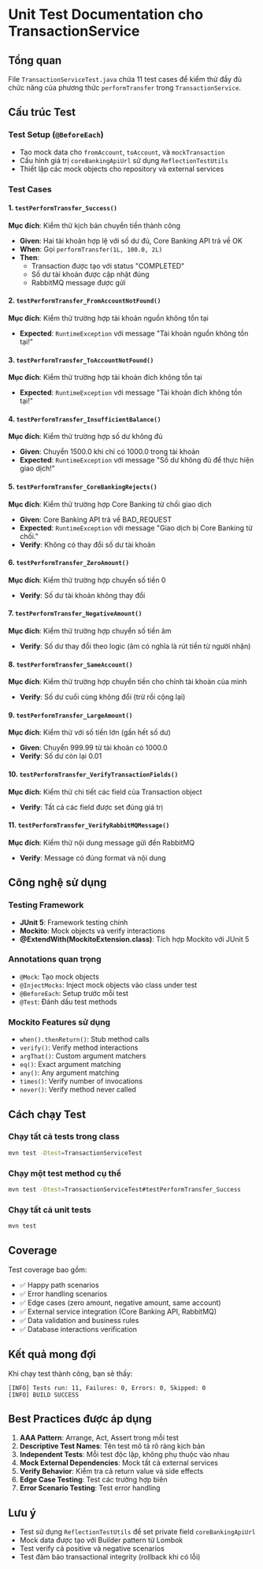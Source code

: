 # Unit Test Documentation cho TransactionService

## Tổng quan

File `TransactionServiceTest.java` chứa 11 test cases để kiểm thử đầy đủ chức năng của phương thức `performTransfer` trong `TransactionService`.

## Cấu trúc Test

### Test Setup (`@BeforeEach`)
- Tạo mock data cho `fromAccount`, `toAccount`, và `mockTransaction`
- Cấu hình giá trị `coreBankingApiUrl` sử dụng `ReflectionTestUtils`
- Thiết lập các mock objects cho repository và external services

### Test Cases

#### 1. `testPerformTransfer_Success()`
**Mục đích**: Kiểm thử kịch bản chuyển tiền thành công
- **Given**: Hai tài khoản hợp lệ với số dư đủ, Core Banking API trả về OK
- **When**: Gọi `performTransfer(1L, 100.0, 2L)`
- **Then**: 
  - Transaction được tạo với status "COMPLETED"
  - Số dư tài khoản được cập nhật đúng
  - RabbitMQ message được gửi

#### 2. `testPerformTransfer_FromAccountNotFound()`
**Mục đích**: Kiểm thử trường hợp tài khoản nguồn không tồn tại
- **Expected**: `RuntimeException` với message "Tài khoản nguồn không tồn tại!"

#### 3. `testPerformTransfer_ToAccountNotFound()`
**Mục đích**: Kiểm thử trường hợp tài khoản đích không tồn tại
- **Expected**: `RuntimeException` với message "Tài khoản đích không tồn tại!"

#### 4. `testPerformTransfer_InsufficientBalance()`
**Mục đích**: Kiểm thử trường hợp số dư không đủ
- **Given**: Chuyển 1500.0 khi chỉ có 1000.0 trong tài khoản
- **Expected**: `RuntimeException` với message "Số dư không đủ để thực hiện giao dịch!"

#### 5. `testPerformTransfer_CoreBankingRejects()`
**Mục đích**: Kiểm thử trường hợp Core Banking từ chối giao dịch
- **Given**: Core Banking API trả về BAD_REQUEST
- **Expected**: `RuntimeException` với message "Giao dịch bị Core Banking từ chối."
- **Verify**: Không có thay đổi số dư tài khoản

#### 6. `testPerformTransfer_ZeroAmount()`
**Mục đích**: Kiểm thử trường hợp chuyển số tiền 0
- **Verify**: Số dư tài khoản không thay đổi

#### 7. `testPerformTransfer_NegativeAmount()`
**Mục đích**: Kiểm thử trường hợp chuyển số tiền âm
- **Verify**: Số dư thay đổi theo logic (âm có nghĩa là rút tiền từ người nhận)

#### 8. `testPerformTransfer_SameAccount()`
**Mục đích**: Kiểm thử trường hợp chuyển tiền cho chính tài khoản của mình
- **Verify**: Số dư cuối cùng không đổi (trừ rồi cộng lại)

#### 9. `testPerformTransfer_LargeAmount()`
**Mục đích**: Kiểm thử với số tiền lớn (gần hết số dư)
- **Given**: Chuyển 999.99 từ tài khoản có 1000.0
- **Verify**: Số dư còn lại 0.01

#### 10. `testPerformTransfer_VerifyTransactionFields()`
**Mục đích**: Kiểm thử chi tiết các field của Transaction object
- **Verify**: Tất cả các field được set đúng giá trị

#### 11. `testPerformTransfer_VerifyRabbitMQMessage()`
**Mục đích**: Kiểm thử nội dung message gửi đến RabbitMQ
- **Verify**: Message có đúng format và nội dung

## Công nghệ sử dụng

### Testing Framework
- **JUnit 5**: Framework testing chính
- **Mockito**: Mock objects và verify interactions
- **@ExtendWith(MockitoExtension.class)**: Tích hợp Mockito với JUnit 5

### Annotations quan trọng
- `@Mock`: Tạo mock objects
- `@InjectMocks`: Inject mock objects vào class under test
- `@BeforeEach`: Setup trước mỗi test
- `@Test`: Đánh dấu test methods

### Mockito Features sử dụng
- `when().thenReturn()`: Stub method calls
- `verify()`: Verify method interactions
- `argThat()`: Custom argument matchers
- `eq()`: Exact argument matching
- `any()`: Any argument matching
- `times()`: Verify number of invocations
- `never()`: Verify method never called

## Cách chạy Test

### Chạy tất cả tests trong class
```bash
mvn test -Dtest=TransactionServiceTest
```

### Chạy một test method cụ thể
```bash
mvn test -Dtest=TransactionServiceTest#testPerformTransfer_Success
```

### Chạy tất cả unit tests
```bash
mvn test
```

## Coverage

Test coverage bao gồm:
- ✅ Happy path scenarios
- ✅ Error handling scenarios
- ✅ Edge cases (zero amount, negative amount, same account)
- ✅ External service integration (Core Banking API, RabbitMQ)
- ✅ Data validation and business rules
- ✅ Database interactions verification

## Kết quả mong đợi

Khi chạy test thành công, bạn sẽ thấy:
```
[INFO] Tests run: 11, Failures: 0, Errors: 0, Skipped: 0
[INFO] BUILD SUCCESS
```

## Best Practices được áp dụng

1. **AAA Pattern**: Arrange, Act, Assert trong mỗi test
2. **Descriptive Test Names**: Tên test mô tả rõ ràng kịch bản
3. **Independent Tests**: Mỗi test độc lập, không phụ thuộc vào nhau
4. **Mock External Dependencies**: Mock tất cả external services
5. **Verify Behavior**: Kiểm tra cả return value và side effects
6. **Edge Case Testing**: Test các trường hợp biên
7. **Error Scenario Testing**: Test error handling

## Lưu ý

- Test sử dụng `ReflectionTestUtils` để set private field `coreBankingApiUrl`
- Mock data được tạo với Builder pattern từ Lombok
- Test verify cả positive và negative scenarios
- Test đảm bảo transactional integrity (rollback khi có lỗi)
